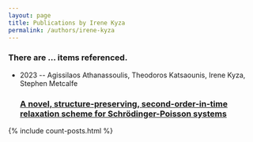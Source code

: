 ```yaml
---
layout: page
title: Publications by Irene Kyza
permalink: /authors/irene-kyza
---
```


<h3 id="number-posts">There are ... items referenced.</h3>
<ul class="post-list">
<li><span class='post-meta'>2023 -- Agissilaos Athanassoulis, Theodoros Katsaounis, Irene Kyza, Stephen Metcalfe</span><h3><a class='post-link' href="{{ site.baseurl }}/a-novel-structure-preserving-second-order-in-time-relaxation-scheme-for-schrodinger-poisson-systems">A novel, structure-preserving, second-order-in-time relaxation scheme for Schrödinger-Poisson systems</a></h3></li>

</ul>
{% include count-posts.html %}
